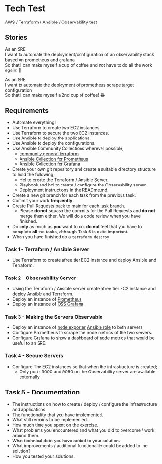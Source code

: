 # Tech Test
AWS / Terraform / Ansible / Observability test

## Stories ##

As an SRE <br>
I want to automate the deployment/configuration of an observability stack based on prometheus and grafana <br>
So that I can make myself a cup of coffee and not have to do all the work again! 🤣 <br>

As an SRE <br>
I want to automate the deployment of prometheus scrape target configuration <br>
So that I can make myself a 2nd cup of coffee! 😂 <br>

## Requirements ##

- Automate everything!
- Use Terraform to create two EC2 instances.
- Use Terraform to secure the two EC2 instances.
- Use Ansible to deploy the applications.
- Use Ansible to deploy the configurations.
- Use Ansible Community Collections wherever possible;
  - [community.general.terraform](https://docs.ansible.com/ansible/latest/collections/community/general/terraform_module.html)
  - [Ansible Collection for Prometheus](https://github.com/prometheus-community/ansible)
  - [Ansible Collection for Grafana](https://github.com/grafana/grafana-ansible-collection)
- Create your own git repository and create a suitable directory structure to hold the following;
  - Hcl to create the Terraform / Ansible Server.
  - Playbook and hcl to create / configure the Observability server.
  - Deployment instructions in the READme.md.
- Create a new git branch for each task from the previous task.
- Commit your work **frequently**.
- Create Pull Requests back to main for each task branch.
  - Please **do not** squash the commits for the Pull Requests and **do not** merge them either. We will do a code review when you have finished.
- Do **only** as much as **you** want to do. **do not** feel that you have to complete **all** the tasks, although Task 5 is quite important.
- When you have finished do a `terraform destroy`

### Task 1 - Terraform / Ansible Server ###

- Use Terraform to create afree tier EC2 instance and deploy Ansible and Terraform.

### Task 2 - Observability Server ###

- Using the Terraform / Ansible server create afree tier EC2 instance and deploy Ansible and Terraform.
- Deploy an instance of [Prometheus](https://prometheus.io/download/)
- Deploy an instance of [OSS Grafana](https://grafana.com/grafana/download?pg=oss-graf&plcmt=hero-btn-1)

### Task 3 - Making the Servers Observable ###

- Deploy an instance of [node exporter](https://github.com/prometheus/node_exporter) [Ansible role](https://prometheus-community.github.io/ansible/branch/main/node_exporter_role.html) to both servers
- Configure Prometheus to scrape the node metrics of the two servers.
- Configure Grafana to show a dashboard of node metrics that would be useful to an SRE.

### Task 4 - Secure Servers ###

- Configure The EC2 instances so that when the infrastructure is created;
  - Only ports 3000 and 9090 on the Observability server are available externally.
 
## Task 5 - Documentation ##

- The instructions on how to create / deploy / configure the infrastructure and applications.
- The functionality that you have implemented.
- What still remains to be implemented.
- How much time you spent on the exercise.
- What problems you encountered and what you did to overcome / work around them.
- What technical debt you have added to your solution.
- What improvements / additional functionality could be added to the solution?
- How you tested your solutions.
